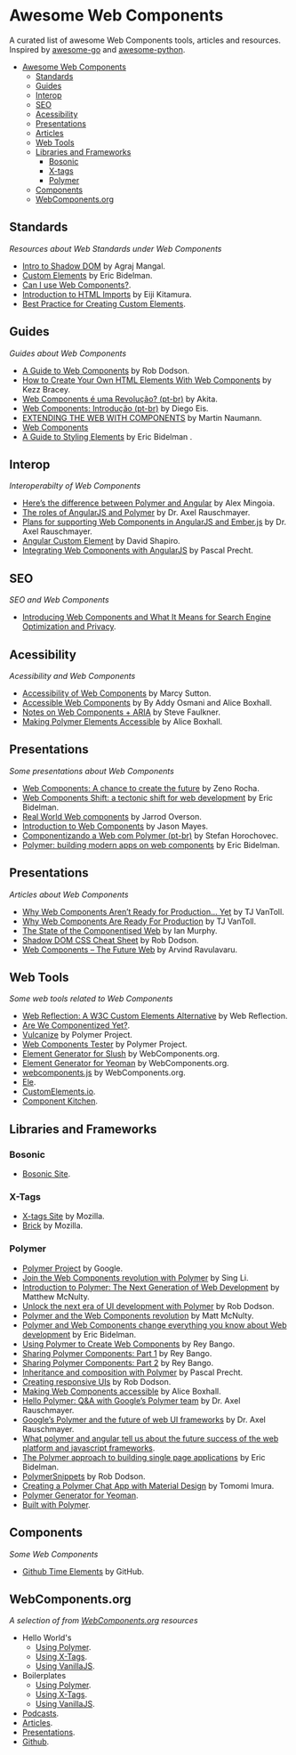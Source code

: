 # Awesome Web Components

A curated list of awesome Web Components tools, articles and resources. Inspired by [awesome-go](https://github.com/avelino/awesome-go) and [awesome-python](https://github.com/avelino/awesome-python).

- [Awesome Web Components](#awesome-web-components)
    - [Standards](#standards)
    - [Guides](#guides)
    - [Interop](#interop)
    - [SEO](#seo)
    - [Acessibility](#acessibility)
    - [Presentations](#presentations)
    - [Articles](#articles)
    - [Web Tools](#web-tools)
    - [Libraries and Frameworks](#libraries-and-frameworks)
        - [Bosonic](#bosonic)
        - [X-tags](#x-tags)
        - [Polymer](#polymer)
    - [Components](#components)
    - [WebComponents.org](#webcomponentsorg)

## Standards

*Resources about Web Standards under Web Components*

* [Intro to Shadow DOM](http://code.tutsplus.com/tutorials/intro-to-shadow-dom--net-34966) by Agraj Mangal.
* [Custom Elements](http://code.tutsplus.com/tutorials/intro-to-shadow-dom--net-34966) by Eric Bidelman.
* [Can I use Web Components?](http://caniuse.com/#search=web%20components).
* [Introduction to HTML Imports](http://webcomponents.org/articles/introduction-to-html-imports/) by Eiji Kitamura.
* [Best Practice for Creating Custom Elements](http://www.broken-links.com/2015/01/27/best-practice-creating-custom-elements/).

## Guides

*Guides about Web Components*

* [A Guide to Web Components](https://css-tricks.com/modular-future-web-components/) by Rob Dodson.
* [How to Create Your Own HTML Elements With Web Components](http://webdesign.tutsplus.com/articles/how-to-create-your-own-html-elements-with-web-components--cms-21524) by Kezz Bracey.
* [Web Components é uma Revolução? (pt-br)](http://www.akitaonrails.com/2014/07/06/web-components-e-uma-revolucao#.VULzLNNVhBe) by Akita.
* [Web Components: Introdução (pt-br)](http://tableless.com.br/web-components-introducao/) by Diego Eis.
* [EXTENDING THE WEB WITH COMPONENTS](http://html5hub.com/extending-the-web-with-components/#i.1in3tsi34tfhwy) by Martin Naumann.
* [Web Components](http://blog.romanliutikov.com/post/62104274790/web-components)
* [A Guide to Styling Elements](https://www.polymer-project.org/0.5/articles/styling-elements.html) by Eric Bidelman .

## Interop

*Interoperabilty of Web Components*

* [Here’s the difference between Polymer and Angular](http://www.binpress.com/blog/2014/06/26/polymer-vs-angular/) by Alex Mingoia.
* [The roles of AngularJS and Polymer](http://www.2ality.com/2014/07/angularjs-vs-polymer.html) by Dr. Axel Rauschmayer.
* [Plans for supporting Web Components in AngularJS and Ember.js](http://www.2ality.com/2013/05/web-components-angular-ember.html) by Dr. Axel Rauschmayer.
* [Angular Custom Element](https://github.com/dgs700/angular-custom-element) by David Shapiro.
* [Integrating Web Components with AngularJS](http://pascalprecht.github.io/2014/10/25/integrating-web-components-with-angularjs/) by Pascal Precht.

## SEO

*SEO and Web Components*

* [Introducing Web Components and What It Means for Search Engine Optimization and Privacy](https://medium.com/cool-code-pal/introducing-web-components-and-what-it-means-for-search-engine-optimization-and-privacy-b21bfc1f63c7).

## Acessibility

*Acessibility and Web Components*

* [Accessibility of Web Components](http://webcomponents.org/presentations/accessibility-of-web-components-at-jsconf-us/) by Marcy Sutton.
* [Accessible Web Components](https://www.polymer-project.org/0.5/articles/accessible-web-components.html) by By Addy Osmani and Alice Boxhall.
* [Notes on Web Components + ARIA](http://www.paciellogroup.com/blog/2012/07/notes-on-web-components-aria/) by Steve Faulkner.
* [Making Polymer Elements Accessible](http://webcomponents.org/presentations/making-polymer-elements-accessible/) by Alice Boxhall.

## Presentations

*Some presentations about Web Components*

* [Web Components: A chance to create the future](https://www.youtube.com/watch?v=JUzjr1bIRUg) by Zeno Rocha.
* [Web Components Shift: a tectonic shift for web development](http://www.webcomponentsshift.com/#1) by Eric Bidelman.
* [Real World Web components](http://pt.slideshare.net/JarrodOverson/real-world-web-components) by Jarrod Overson.
* [Introduction to Web Components](http://slides.com/jasonmayes/introduction-to-web-components#/) by Jason Mayes.
* [Componentizando a Web com Polymer (pt-br)](http://www.slideshare.net/horochovec/componentizando-a-web-com-polymer) by Stefan Horochovec.
* [Polymer: building modern apps on web components](http://html5-demos.appspot.com/static/polymer/index.html#1) by Eric Bidelman.

## Presentations

*Articles about Web Components*

* [Why Web Components Aren’t Ready for Production… Yet](http://developer.telerik.com/featured/web-components-arent-ready-production-yet/) by TJ VanToll.
* [Why Web Components Are Ready For Production](http://developer.telerik.com/featured/web-components-ready-production/) by TJ VanToll.
* [The State of the Componentised Web](http://www.futureinsights.com/home/the-state-of-the-componentised-web.html) by Ian Murphy.
* [Shadow DOM CSS Cheat Sheet](http://robdodson.me/shadow-dom-css-cheat-sheet/) by Rob Dodson.
* [Web Components – The Future Web](http://thejackalofjavascript.com/web-components-future-web/) by Arvind Ravulavaru.

## Web Tools

*Some web tools related to Web Components*

* [Web Reflection: A W3C Custom Elements Alternative](http://webreflection.blogspot.com.br/2014/07/a-w3c-custom-elements-alternative.html) by Web Reflection.
* [Are We Componentized Yet?](http://jonrimmer.github.io/are-we-componentized-yet/).
* [Vulcanize](https://github.com/Polymer/vulcanize) by Polymer Project.
* [Web Components Tester](https://github.com/Polymer/web-component-tester) by Polymer Project.
* [Element Generator for Slush](https://github.com/webcomponents/slush-element) by WebComponents.org.
* [Element Generator for Yeoman](https://github.com/webcomponents/generator-element) by WebComponents.org.
* [webcomponents.js](http://webcomponents.org/polyfills/) by WebComponents.org.
* [Ele](https://ele.io/).
* [CustomElements.io](http://customelements.io/).
* [Component Kitchen](http://component.kitchen/).

## Libraries and Frameworks

### Bosonic

* [Bosonic Site](http://bosonic.github.io/).

### X-Tags

* [X-tags Site](http://www.x-tags.org/) by Mozilla.
* [Brick](http://brick.mozilla.io/) by Mozilla.

### Polymer

* [Polymer Project](http://bosonic.github.io/) by Google.
* [Join the Web Components revolution with Polymer](http://www.ibm.com/developerworks/library/wa-polymer/) by Sing Li.
* [Introduction to Polymer: The Next Generation of Web Development](https://www.youtube.com/watch?v=8-Zq2KUN6jM) by Matthew McNulty.
* [Unlock the next era of UI development with Polymer](https://www.youtube.com/watch?v=HKrYfrAzqFA) by Rob Dodson.
* [Polymer and the Web Components revolution](https://www.youtube.com/watch?v=yRbOSdAe_JU) by Matt McNulty.
* [Polymer and Web Components change everything you know about Web development](https://www.youtube.com/watch?v=8OJ7ih8EE7s) by Eric Bidelman.
* [Using Polymer to Create Web Components](http://code.tutsplus.com/tutorials/using-polymer-to-create-web-components--cms-20475) by Rey Bango.
* [Sharing Polymer Components: Part 1](http://code.tutsplus.com/tutorials/sharing-polymer-components-part-1--cms-21264) by Rey Bango.
* [Sharing Polymer Components: Part 2](http://code.tutsplus.com/tutorials/sharing-polymer-components-part-2--cms-21497) by Rey Bango.
* [Inheritance and composition with Polymer](http://pascalprecht.github.io/2014/07/14/inheritance-and-composition-with-polymer/) by Pascal Precht.
* [Creating responsive UIs](https://www.youtube.com/watch?v=svfu9iQ8cyg&feature=youtu.be) by Rob Dodson.
* [Making Web Components accessible](https://www.youtube.com/watch?v=_IBiXfxhF-A) by Alice Boxhall.
* [Hello Polymer: Q&A with Google’s Polymer team](http://www.2ality.com/2013/07/hello-polymer.html) by Dr. Axel Rauschmayer.
* [Google’s Polymer and the future of web UI frameworks](http://www.2ality.com/2013/05/google-polymer.html) by Dr. Axel Rauschmayer.
* [What polymer and angular tell us about the future success of the web platform and javascript frameworks](http://blog.testdouble.com/posts/2013-06-26-what-polymer-and-angular-tell-us-about-the-future-success-of-the-web-platform-and-javascript-frameworks.html).
* [The Polymer approach to building single page applications](https://www.polymer-project.org/0.5/articles/spa.html) by Eric Bidelman.
* [PolymerSnippets](https://github.com/robdodson/PolymerSnippets) by Rob Dodson.
* [Creating a Polymer Chat App with Material Design](http://www.pubnub.com/blog/creating-a-polymer-chat-app-with-material-design/) by Tomomi Imura.
* [Polymer Generator for Yeoman](https://github.com/yeoman/generator-polymer/).
* [Built with Polymer](http://builtwithpolymer.org/).

## Components

*Some Web Components*

* [Github Time Elements](https://github.com/github/time-elements) by GitHub.

## WebComponents.org

*A selection of from [WebComponents.org](http://webcomponents.org/) resources*

* Hello World's
    * [Using Polymer](https://github.com/webcomponents/hello-world-polymer).
    * [Using X-Tags](https://github.com/webcomponents/hello-world-xtag).
    * [Using VanillaJS](https://github.com/webcomponents/hello-world-element). 
* Boilerplates
    * [Using Polymer](https://github.com/webcomponents/polymer-boilerplate).
    * [Using X-Tags](https://github.com/webcomponents/x-tag-boilerplate).
    * [Using VanillaJS](https://github.com/webcomponents/element-boilerplate). 
* [Podcasts](http://webcomponents.org/podcasts/).
* [Articles](http://webcomponents.org/articles/).
* [Presentations](http://webcomponents.org/presentations/).
* [Github](https://github.com/webcomponents).
